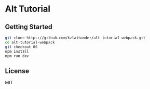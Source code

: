 # Alt Tutorial

## Getting Started

```bash
git clone https://github.com/kzlathander/alt-tutorial-webpack.git
cd alt-tutorial-webpack
git checkout 06
npm install
npm run dev
```

## License

MIT
